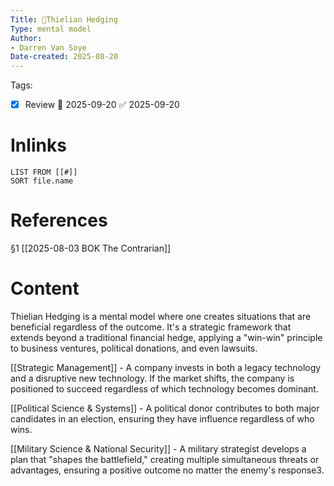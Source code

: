 ```yaml
---
Title: 🧩Thielian Hedging
Type: mental model
Author:
- Darren Van Soye
Date-created: 2025-08-20
---
```


Tags:

- [x] Review 📅 2025-09-20 ✅ 2025-09-20
    

# Inlinks

```dataview
LIST FROM [[#]]
SORT file.name
```

# References

§1 [[2025-08-03 BOK The Contrarian]]

# Content

Thielian Hedging is a mental model where one creates situations that are beneficial regardless of the outcome. It's a strategic framework that extends beyond a traditional financial hedge, applying a "win-win" principle to business ventures, political donations, and even lawsuits.

[[Strategic Management]] - A company invests in both a legacy technology and a disruptive new technology. If the market shifts, the company is positioned to succeed regardless of which technology becomes dominant.

[[Political Science & Systems]] - A political donor contributes to both major candidates in an election, ensuring they have influence regardless of who wins.

[[Military Science & National Security]] - A military strategist develops a plan that "shapes the battlefield," creating multiple simultaneous threats or advantages, ensuring a positive outcome no matter the enemy's response3.